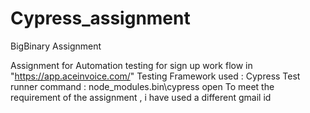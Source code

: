 # Cypress_assignment
BigBinary Assignment

Assignment for Automation testing for sign up work flow in "https://app.aceinvoice.com/"
Testing Framework used : Cypress
Test runner command : node_modules\.bin\cypress open
To meet the requirement of the assignment , i have used a different gmail id 
